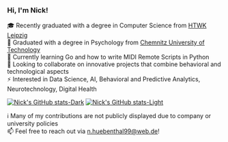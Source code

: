 ### Hi, I'm Nick!

🎓  Recently graduated with a degree in Computer Science from [HTWK Leipzig](https://www.htwk-leipzig.de/en/htwk-leipzig/) <br/>
🧠  Graduated with a degree in Psychology from [Chemnitz University of Technology](https://www.tu-chemnitz.de/index.html.en) <br/>
🌱  Currently learning Go and how to write MIDI Remote Scripts in Python <br/>
🤝  Looking to collaborate on innovative projects that combine behavioral and technological aspects <br/>
⚡  Interested in Data Science, AI, Behavioral and Predictive Analytics, Neurotechnology, Digital Health <br/>

[![Nick's GitHub stats-Dark](https://github-readme-stats.vercel.app/api?username=n1i9c9k9&show_icons=true&theme=radical#gh-dark-mode-only)](https://github.com/anuraghazra/github-readme-stats#gh-dark-mode-only)
[![Nick's GitHub stats-Light](https://github-readme-stats.vercel.app/api?username=n1i9c9k9&show_icons=true&theme=ambient_gradient#gh-light-mode-only)](https://github.com/anuraghazra/github-readme-stats#gh-light-mode-only)

ℹ️  Many of my contributions are not publicly displayed due to company or university policies <br/>
📫  Feel free to reach out via [n.huebenthal99@web.de](mailto:n.huebenthal99@web.de)! <br/>
